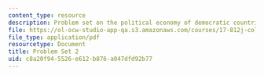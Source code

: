 ```yaml
---
content_type: resource
description: Problem set on the political economy of democratic countries.
file: https://ol-ocw-studio-app-qa.s3.amazonaws.com/courses/17-812j-collective-choice-i-fall-2008/c8a20f945526e612b876a047dfd92b77_pset2.pdf
file_type: application/pdf
resourcetype: Document
title: Problem Set 2
uid: c8a20f94-5526-e612-b876-a047dfd92b77
---
```

